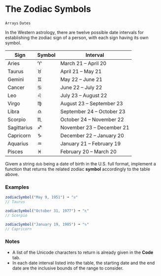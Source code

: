 # The Zodiac Symbols

`Arrays` `Dates`

In the Western astrology, there are twelve possible date intervals for establishing the zodiac sign of a person, with each sign having its own symbol.

| Sign        | Symbol | Interval                  |
| ----------- | ------ | ------------------------- |
| Aries       | ♈     | March 21 – April 20       |
| Taurus      | ♉     | April 21 – May 21         |
| Gemini      | ♊     | May 22 – June 21          |
| Cancer      | ♋     | June 22 – July 22         |
| Leo         | ♌     | July 23 – August 22       |
| Virgo       | ♍     | August 23 – September 23  |
| Libra       | ♎     | September 24 – October 23 |
| Scorpio     | ♏     | October 24 – November 22  |
| Sagittarius | ♐     | November 23 – December 21 |
| Capricorn   | ♑     | December 22 – January 20  |
| Aquarius    | ♒     | January 21 – February 19  |
| Pisces      | ♓     | February 20 – March 20    |

Givem a string `dob` being a date of birth in the U.S. full format, implement a function that returns the related zodiac **symbol** accordingly to the table above.

### Examples

```js
zodiacSymbol("May 9, 1951") ➞ "♉"
// Taurus

zodiacSymbol("October 31, 1977") ➞ "♏"
// Scorpio

zodiacSymbol("January 19, 1985") ➞ "♑"
// Capricorn
```

### Notes

- A list of the Unicode characters to return is already given in the **Code** tab.
- In each date interval listed into the table, the starting date and the end date are the inclusive bounds of the range to consider.

